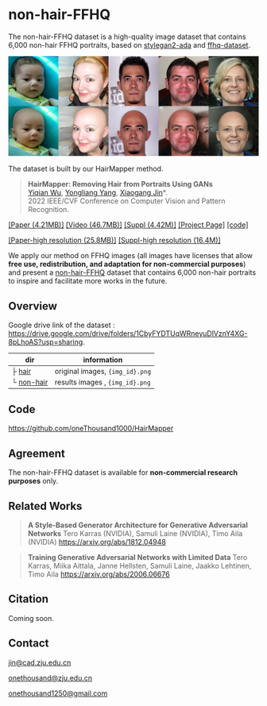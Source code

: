 # non-hair-FFHQ
The non-hair-FFHQ dataset  is a high-quality image dataset that contains 6,000 non-hair FFHQ portraits, based on [ stylegan2-ada](https://github.com/NVlabs/stylegan2-ada-pytorch) and [ffhq-dataset](https://github.com/NVlabs/ffhq-dataset).

![non-hair-FFHQ](./imgs/non-hair-FFHQ.png)

The dataset is built by our HairMapper method.

> **HairMapper: Removing Hair from Portraits Using GANs**<br>
> [Yiqian Wu](https://onethousandwu.com/), [Yongliang Yang](http://www.yongliangyang.net/), [Xiaogang Jin](http://www.cad.zju.edu.cn/home/jin)*.<br>2022 IEEE/CVF Conference on Computer Vision and Pattern Recognition.

[[Paper (4.21MB)]](http://www.cad.zju.edu.cn/home/jin/cvpr2022/HairMapper.pdf )    [[Video (46.7MB)]](http://www.cad.zju.edu.cn/home/jin/cvpr2022/demo.mp4 )    [[Suppl (4.42M)]](http://www.cad.zju.edu.cn/home/jin/cvpr2022/Supplementary_Materials.pdf)    [[Project Page]](http://www.cad.zju.edu.cn/home/jin/cvpr2022/cvpr2022.htm)  [[code]](https://github.com/oneThousand1000/HairMapper)

[[Paper-high resolution (25.8MB)]](https://drive.google.com/file/d/18DDvis0ABiN0ibnAuZePLrN5SjhIeuRR/view?usp=sharing )  [[Suppl-high resolution (16.4M)]](https://drive.google.com/file/d/1_hXrqicomEi79Tm52CKgNamezgWlykDh/view?usp=sharing)  

We apply our method on FFHQ images (all images have licenses that allow **free use, redistribution, and adaptation for non-commercial purposes**) and present a [non-hair-FFHQ](https://github.com/oneThousand1000/non-hair-FFHQ) dataset that contains 6,000 non-hair portraits to inspire and facilitate more works in the future.

## Overview

Google drive link of the dataset : https://drive.google.com/drive/folders/1CbyFYDTUqWRneyuDlVznY4XG-8pLhoAS?usp=sharing.

| dir                                                          | information                     |
| ------------------------------------------------------------ | ------------------------------- |
| ├ [hair](https://drive.google.com/drive/folders/1ItALK5S9vYY6pwG_hN3sV1rrA7puivuM?usp=sharing) | original images, `{img_id}.png` |
| └ [non-hair](https://drive.google.com/drive/folders/1hOp-ulk11_FismlQ8nr57HdJfJTxen_D?usp=sharing) | results images , `{img_id}.png` |

## Code

https://github.com/oneThousand1000/HairMapper

## Agreement

The non-hair-FFHQ dataset is available for **non-commercial research purposes** only.



## Related Works

> **A Style-Based Generator Architecture for Generative Adversarial Networks**
> Tero Karras (NVIDIA), Samuli Laine (NVIDIA), Timo Aila (NVIDIA)
> https://arxiv.org/abs/1812.04948

> **Training Generative Adversarial Networks with Limited Data**
> Tero Karras, Miika Aittala, Janne Hellsten, Samuli Laine, Jaakko Lehtinen, Timo Aila
> https://arxiv.org/abs/2006.06676



## Citation

Coming soon.



## Contact

[jin@cad.zju.edu.cn](mailto:jin@cad.zju.edu.cn)

onethousand@zju.edu.cn

onethousand1250@gmail.com

